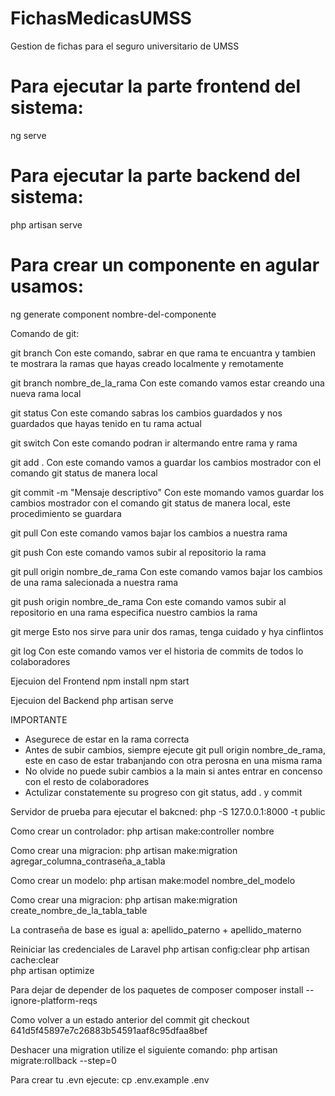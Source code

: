 # FichasMedicasUMSS
Gestion de fichas para el seguro universitario de UMSS
# Para ejecutar la parte frontend del sistema:
ng serve
# Para ejecutar la parte backend del sistema:
php artisan serve
# Para crear un componente en agular usamos:
ng generate component nombre-del-componente

Comando de git:

git branch
Con este comando, sabrar en que rama te encuantra y tambien te mostrara la ramas que hayas creado localmente y remotamente 

git branch nombre_de_la_rama
Con este comando vamos estar creando una nueva rama local

git status
Con este comando sabras los cambios guardados y nos guardados que hayas tenido en tu rama actual

git switch
Con este comando podran ir altermando entre rama y rama 

git add .
Con este comando vamos a guardar los cambios mostrador con el comando git status de manera local

git commit -m "Mensaje descriptivo"
Con este momando vamos guardar los cambios mostrador con el comando git status de manera local, este procedimiento se guardara 

git pull
Con este comando vamos bajar los cambios a nuestra rama

git push
Con este comando vamos subir al repositorio la rama

git pull origin nombre_de_rama
Con este comando vamos bajar los cambios de una rama salecionada a nuestra rama

git push origin nombre_de_rama
Con este comando vamos subir al repositorio en una rama especifica nuestro cambios la rama

git merge
Esto nos sirve para unir dos ramas, tenga cuidado y hya cinflintos 

git log
Con este comando vamos ver el historia de commits de todos lo colaboradores

Ejecuion del Frontend
npm install
npm start

Ejecuion del Backend
php artisan serve

IMPORTANTE 
- Asegurece de estar en la rama correcta 
- Antes de subir cambios, siempre ejecute git pull origin nombre_de_rama, este en caso de estar trabanjando con otra perosna en una misma rama
- No olvide no puede subir cambios a la main si antes entrar en concenso con el resto de colaboradores 
- Actulizar constatemente su progreso con git status, add . y commit 

Servidor de prueba para ejecutar el bakcned:
php -S 127.0.0.1:8000 -t public

Como crear un controlador:
php artisan make:controller nombre

Como crear una migracion:
php artisan make:migration agregar_columna_contraseña_a_tabla

Como crear un modelo:
php artisan make:model nombre_del_modelo

Como crear una migracion:
php artisan make:migration create_nombre_de_la_tabla_table

La contraseña de base es igual a:
apellido_paterno + apellido_materno

Reiniciar las credenciales de Laravel 
php artisan config:clear
php artisan cache:clear   
php artisan optimize

Para dejar de depender de los paquetes de composer
composer install --ignore-platform-reqs

Como volver a un estado anterior del commit 
git checkout 641d5f45897e7c26883b54591aaf8c95dfaa8bef   

Deshacer una migration utilize el siguiente comando:
php artisan migrate:rollback --step=0

Para crear tu .evn ejecute:
cp .env.example .env
